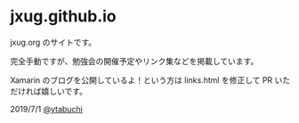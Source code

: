 # jxug.github.io

jxug.org のサイトです。

完全手動ですが、勉強会の開催予定やリンク集などを掲載しています。

Xamarin のブログを公開しているよ！という方は links.html を修正して PR いただければ嬉しいです。

2019/7/1 [@ytabuchi](https://twitter.com/ytabuchi)

